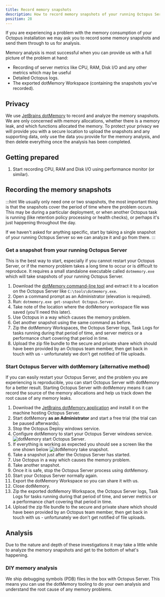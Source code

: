 ```yaml
---
title: Record memory snapshots
description: How to record memory snapshots of your running Octopus Server so we can solve memory issues.
position: 28
---
```


If you are experiencing a problem with the memory consumption of your Octopus installation we may ask you to record some memory snapshots and send them through to us for analysis.

Memory analysis is most successful when you can provide us with a full picture of the problem at hand:

- Recording of server metrics like CPU, RAM, Disk I/O and any other metrics which may be useful
- Detailed Octopus logs.
- The exported dotMemory Workspace (containing the snapshots you've recorded).

## Privacy

We use [JetBrains dotMemory](https://www.jetbrains.com/dotmemory/) to record and analyze the memory snapshots. We are only concerned with memory allocations, whether there is a memory leak, and which functions allocated the memory. To protect your privacy we will provide you with a secure location to upload the snapshots and any supporting data, only use the data you provide for the memory analysis, and then delete everything once the analysis has been completed.

## Getting prepared

1. Start recording CPU, RAM and Disk I/O using performance monitor (or similar).

## Recording the memory snapshots

:::hint
We usually only need one or two snapshots, the most important thing is that the snapshots cover the period of time where the problem occurs. This may be during a particular deployment, or when another Octopus task is running (like retention policy processing or health checks), or perhaps it's just happening throughout the day.

If we haven't asked for anything specific, start by taking a single snapshot of your running Octopus Server so we can analyze it and go from there.
:::

### Get a snapshot from your running Octopus Server

This is the best way to start, especially if you cannot restart your Octopus Server, or if the memory problem takes a long time to occur or is difficult to reproduce. It requires a small standalone executable called `dotmemory.exe` which will take snapshots of your running Octopus Server.

1. Download the [dotMemory command-line tool](https://www.jetbrains.com/dotmemory/download/#section=command-line-profiler) and extract it to a location on the Octopus Server like `C:\tools\dotmemory.exe`.
2. Open a command prompt as an Administrator (elevation is required).
3. Run: `dotmemory.exe get-snapshot Octopus.Server`.
4. Take note of the location where the dotMemory workspace file was saved (you'll need this later).
5. Use Octopus in a way which causes the memory problem.
6. Get another snapshot using the same command as before.
7. Zip the dotMemory Workspaces, the Octopus Server logs, Task Logs for tasks running during that period of time, and server metrics or a performance chart covering that period in time.
8. Upload the zip file bundle to the secure and private share which should have been provided by an Octopus team member, then get back in touch with us - unfortunately we don't get notified of file uploads.

### Start Octopus Server with dotMemory (alternative method)

If you can easily restart your Octopus Server, and the problem you are experiencing is reproducible, you can start Octopus Server with dotMemory for a better result. Starting Octopus Server with dotMemory means it can record the source of the memory allocations and help us track down the root cause of any memory leaks.

1. Download the [JetBrains dotMemory application](https://www.jetbrains.com/dotmemory/) and install it on the machine hosting Octopus Server.
2. Start dotMemory **as an Administrator** and start a free trial (the trial can be paused afterwards).
3. Stop the Octopus Deploy windows service.
4. Configure dotMemory to start your Octopus Server windows service.
![dotMemory start Octopus Server](images/record-a-memory-trace-start-windows-service.png "width=500").
5. If everything is working as expected you should see a screen like the one shown below
![dotMemory take snapshot](images/record-a-memory-trace-take-snapshot.png "width=500").
6. Take a snapshot just after the Octopus Server has started.
7. Use Octopus in a way which causes the memory problem.
8. Take another snapshot.
9. Once it is safe, stop the Octopus Server process using dotMemory.
10. Start your Octopus Server normally again.
11. Export the dotMemory Workspace so you can share it with us.
12. Close dotMemory.
13. Zip the exported dotMemory Workspace, the Octopus Server logs, Task Logs for tasks running during that period of time, and server metrics or a performance chart covering that period in time.
14. Upload the zip file bundle to the secure and private share which should have been provided by an Octopus team member, then get back in touch with us - unfortunately we don't get notified of file uploads.

## Analysis

Due to the nature and depth of these investigations it may take a little while to analyze the memory snapshots and get to the bottom of what's happening.

### DIY memory analysis

We ship debugging symbols (PDB) files in the box with Octopus Server. This means you can use the dotMemory tooling to do your own analysis and understand the root cause of any memory problems.
